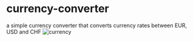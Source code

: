 # currency-converter
a simple currency converter that converts currency rates between EUR, USD and CHF
![currency](https://user-images.githubusercontent.com/22541205/181933390-f28319eb-aac7-416d-be63-f8befd098010.png)
